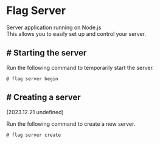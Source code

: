 # Flag Server

Server application running on Node.js  
This allows you to easily set up and control your server.

## # Starting the server

Run the following command to temporarily start the server.

```
@ flag server begin
```

## # Creating a server

(2023.12.21 undefined)

Run the following command to create a new server.

```
@ flag server create
```

